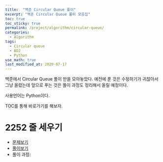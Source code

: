 ```yaml
---
title:  "백준 Circular Queue 풀이"
excerpt: "백준 Circular Queue 풀이 모음집"
toc: true
toc_sticky: true
permalink: /project/algorithm/circular-queue/
categories:
  - Algorithm
tags:
  - Circular queue
  - BOJ
  - Python
use_math: true
last_modified_at: 2020-07-17
---
```


백준에서 Circular Queue 풀이 만을 모아놓았다. 예전에 푼 것은 수정하기가 귀찮아서 그냥 올렸는데 앞으로 푸는 것은 풀이 과정도 정리해서 올릴 예정이다. 

사용언어는 Python이다. 

TOC를 통해 바로가기를 해보자.


# 2252 줄 세우기
- [문제보기](https://www.acmicpc.net/problem/2252)   
- [풀이보기](https://github.com/InhyeokYoo/BOJ_Algorithm/blob/master/Circular%20Queue/2252.py)
- 풀이 과정:


